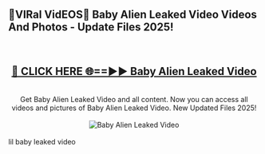 <h2>🔴VIRal VidEOS🔴 Baby Alien Leaked Video Videos And Photos - Update Files 2025!</h2>
<br>
<div align="center">
<h2><a href="https://virallinks.top/odZfE0" rel="nofollow">🔴 CLICK HERE 🌐==►► Baby Alien Leaked Video</a></h2>
<br>
Get Baby Alien Leaked Video and all content. Now you can access all videos and pictures of Baby Alien Leaked Video. New Updated Files 2025!
<br>
<br>
<a href="https://virallinks.top/odZfE0" rel="nofollow" data-target="animated-image.originalLink"><img src="https://i.imgur.com/dJHk4Zq.gif)" alt="Baby Alien Leaked Video" style="max-width: 100%; display: inline-block;" data-target="animated-image.originalImage"></a>
</div>
<br>
lil baby leaked video